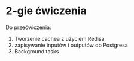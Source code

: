 # 2-gie ćwiczenia

Do przećwiczenia:
1. Tworzenie cachea z użyciem Redisa, 
2. zapisywanie inputów i outputów do Postgresa 
3. Background tasks